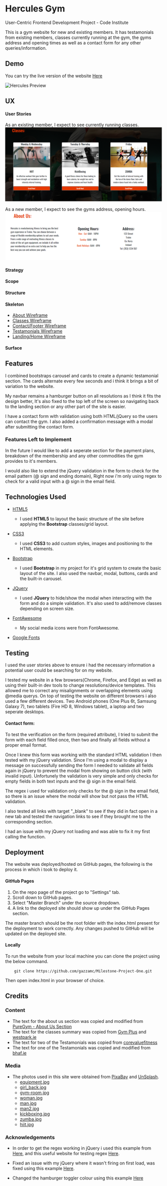# Hercules Gym
User-Centric Frontend Development Project - Code Institute

This is a gym website for new and existing members. It has testamonials from existing members, 
classes currently running at the gym, the gyms address and opening times as well as a contact form for any other queries/information.

## Demo
You can try the live version of the website [Here](https://gazzamc.github.io/Milestone-Project-One/)

![Hercules Preview](https://github.com/gazzamc/Milestone-Project-One/blob/master/assets/images/herculesPreview.gif?raw=true "Hercules Preview")
## UX

#### User Stories
As an existing member, I expect to see currently running classes.  
![Classes Preview](https://github.com/gazzamc/Milestone-Project-One/raw/master/assets/images/classesScreen.PNG "Classes Preview")

As a new member, I expect to see the gyms address, opening hours.
![Address Preview](https://github.com/gazzamc/Milestone-Project-One/raw/master/assets/images/addressScreen.PNG "Address Preview")

#### Strategy
#### Scope
#### Structure
#### Skeleton

- [About Wireframe](https://github.com/gazzamc/Milestone-Project-One/blob/master/wireframes/about_wireframe.pdf)
- [Classes Wireframe](https://github.com/gazzamc/Milestone-Project-One/blob/master/wireframes/classes_wireframe.pdf)
- [Contact/Footer Wireframe](https://github.com/gazzamc/Milestone-Project-One/blob/master/wireframes/contact_footer_wireframe.pdf)
- [Testamonials Wireframe](https://github.com/gazzamc/Milestone-Project-One/blob/master/wireframes/landing_wireframe.pdf)
- [Landing/Home Wireframe](https://github.com/gazzamc/Milestone-Project-One/blob/master/wireframes/testamonial_wireframe.pdf)

#### Surface

## Features
I combined bootstraps carousel and cards to create a dynamic testamonial section. 
The cards alternate every few seconds and i think it brings a bit of variation to the website.

My navbar remains a hamburger button on all resolutions as I think it fits the design better,
It's also fixed to the top left of the screen so navigating back to the landing section or any other part of the site is easier.

I have a contact form with validation using both HTML/jQuery so the users can contact the gym. I also added a confirmation
message with a modal after submitting the contact form.

### Features Left to Implement
In the future I would like to add a seperate section for the payment plans, 
breakdown of the membership and any other commodities the gym provides to it's members.

I would also like to extend the jQuery validation in the form to check for the email pattern (@ sign and ending domain), 
Right now i'm only using regex to check for a valid input with a @ sign in the email field.
## Technologies Used

- [HTML5](https://en.wikipedia.org/wiki/HTML5)
    - I used **HTML5** to layout the basic structure of the site before applying the **Bootstrap** classes/grid layout.

- [CSS3](https://en.wikipedia.org/wiki/Cascading_Style_Sheets)
    - I used **CSS3** to add custom styles, images and positioning to the HTML elements.

- [Bootstrap](https://getbootstrap.com/)
    - I used **Bootstrap** in my project for it's grid system to create the basic layout of the site. I also used the navbar, modal, buttons, cards and the built-in carousel.

- [JQuery](https://jquery.com)
    - I used **JQuery** to hide/show the modal when interacting with the form and do a simple validation. It's also used to add/remove classes depending on screen size.

- [FontAwesome](https://fontawesome.com/)
    - My social media icons were from FontAwesome.

- [Google Fonts](https://fonts.google.com/)


## Testing
I used the user stories above to ensure i had the necessary information a potential user could be searching for on my website.

I tested my website in a few browsers(Chrome, Firefox, and Edge) as well as using their built-in dev tools to change resolutions/device templates. 
This allowed me to correct any misalignments or overlapping elements using @media querys. 
On top of testing the website on different browsers i also used a few different devices. 
Two Android phones (One Plus 6t, Samsung Galaxy 7), two tablets (Fire HD 8, Windows tablet), a laptop and two seperate desktops.

#### Contact form:
To test the verification on the form (required attribute), 
I tried to submit the form with each field filled once, then two and finally all fields without a proper email format.

Once I knew this form was working with the standard HTML validation I then tested with my jQuery validation. Since I'm using a modal
to display a message on successfully sending the form 
I needed to validate all fields again in jQuery to prevent the modal from showing on button click (with invalid input). Unfortunely the 
validation is very simple and only checks for empty fields in both text inputs and the @ sign in the email field. 

The regex i used for validation only checks for the @ sign in the email field, so there is an issue where the modal will show but not
pass the HTML validation.

I also tested all links with target "_blank" to see if they did in fact open in a new tab and tested 
the navigation links to see if they brought me to the corresponding section.

I had an issue with my jQuery not loading and was able to fix it my first calling the function.

## Deployment
The website was deployed/hosted on GitHub pages, the following is the process in which i took to deploy it.

#### GitHub Pages

1. On the repo page of the project go to "Settings" tab.
2. Scroll down to GitHub pages.
3. Select "Master Branch" under the source dropdown.
4. A link to the deployed site should show up under the GitHub Pages section.

The master branch should be the root folder with the index.html present for the deployment to work correctly. 
Any changes pushed to GitHub will be updated on the deployed site.

#### Locally
To run the website from your local machine you can clone the project using the below command.

```
    git clone https://github.com/gazzamc/Milestone-Project-One.git
```
Then open index.html in your browser of choice.


## Credits

### Content
- The text for the about us section was copied and modified from [PureGym - About Us Section](https://www.puregym.com/about-us/)
- The text for the classes summary was copied from [Gym Plus](https://gymplus.ie/classes-at-gymplus/) and [westpark.ie](https://www.westpark.ie/class/cardio-kickboxing/)
- The text for two of the Testamonials was copied from [corevaluefitness](http://www.corevaluefitness.com.au/testimonials)
- The text for one of the Testamonials was copied and modified from [bhaf.ie](https://www.bhaf.ie/testimonials)

### Media
- The photos used in this site were obtained from [PixaBay](https://pixabay.com/) and [UnSplash](https://unsplash.com/).
    - [equipment.jpg](https://pixabay.com/photos/fitness-weight-lifting-dumbbells-375472/)
    - [girl_back.jpg](https://pixabay.com/photos/training-rmuscles-back-shoulders-828741/)
    - [gym-room.jpg](https://pixabay.com/photos/gym-room-fitness-sport-1180062/)
    - [woman.jpg](https://unsplash.com/photos/PvOtA9AtBII)
    - [man.jpg](https://unsplash.com/photos/MObvDHLX3jI)
    - [man2.jpg](https://unsplash.com/photos/RDUjwic7yw4/)
    - [kickboxing.jpg](https://unsplash.com/photos/45tcVh0M3kw)
    - [zumba.jpg](https://unsplash.com/photos/3ckWUnaCxzc)
    - [hiit.jpg](https://unsplash.com/photos/FMQBLyhD2HU)

### Acknowledgements

- In order to get the regex working in jQuery i used this example from 
[Here](https://stackoverflow.com/questions/2021053/finding-plus-sign-in-regular-expression),
and this useful website for testing regex [Here](https://regexr.com/).

- Fixed an issue with my jQuery where it wasn't firing on first load, was fixed using this example 
[Here](https://stackoverflow.com/questions/26524096/check-browser-width-after-resize-without-reload-javascript).

- Changed the hamburger toggler colour using this example [Here](https://stackoverflow.com/questions/42586729/bootstrap-4-change-hamburger-toggler-color)